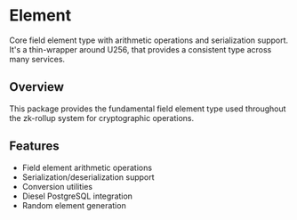 # Element

Core field element type with arithmetic operations and serialization support. It's a thin-wrapper around U256, that provides a consistent type across many services.

## Overview

This package provides the fundamental field element type used throughout the zk-rollup system for cryptographic operations.

## Features

- Field element arithmetic operations
- Serialization/deserialization support
- Conversion utilities
- Diesel PostgreSQL integration
- Random element generation
